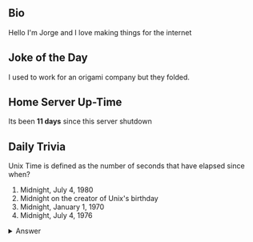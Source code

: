 ## Bio

Hello I'm Jorge and I love making things for the internet

## Joke of the Day

I used to work for an origami company but they folded.

## Home Server Up-Time

Its been **11 days** since this server shutdown


## Daily Trivia

Unix Time is defined as the number of seconds that have elapsed since when?
 1. Midnight, July 4, 1980
 2. Midnight on the creator of Unix&#039;s birthday
 3. Midnight, January 1, 1970
 4. Midnight, July 4, 1976

<details>
  <summary>Answer</summary>
  Midnight, January 1, 1970
</details>
